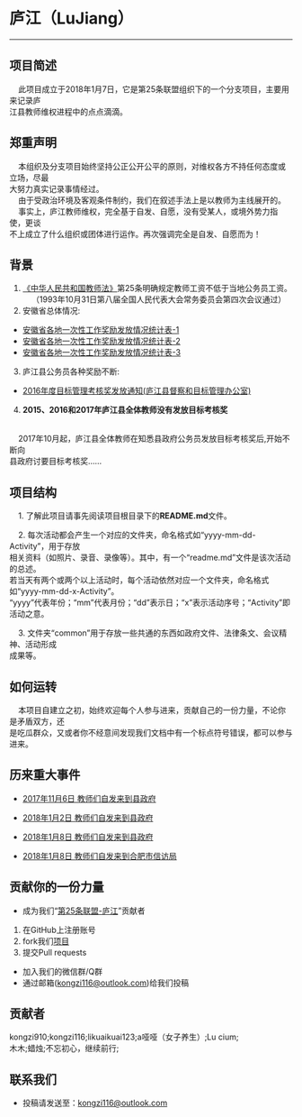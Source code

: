 # 庐江（LuJiang）
---------------
## 项目简述

    此项目成立于2018年1月7日，它是第25条联盟组织下的一个分支项目，主要用来记录庐<br/>
江县教师维权进程中的点点滴滴。
## 郑重声明
    本组织及分支项目始终坚持公正公开公平的原则，对维权各方不持任何态度或立场，尽最<br/>
大努力真实记录事情经过。<br/>
    由于受政治环境及客观条件制约，我们在叙述手法上是以教师为主线展开的。<br/>
    事实上，庐江教师维权，完全基于自发、自愿，没有受某人，或境外势力指使，更谈<br/>
不上成立了什么组织或团体进行运作。再次强调完全是自发、自愿而为！<br/>
## 背景

1. [《中华人民共和国教师法》](https://learn.tsinghua.edu.cn/flfg/js/jiaoshifa.htm)第25条明确规定教师工资不低于当地公务员工资。<br/>
    （1993年10月31日第八届全国人民代表大会常务委员会第四次会议通过）
2. 安徽省总体情况:<br/>
- [安徽省各地一次性工作奖励发放情况统计表-1](https://github.com/25thAssociation/LuJiang/blob/master/img/%E5%90%84%E5%9C%B0%E4%B8%80%E6%AC%A1%E6%80%A7%E5%B7%A5%E4%BD%9C%E5%A5%96%E5%8A%B1%E5%8F%91%E6%94%BE%E6%83%85%E5%86%B5%E7%BB%9F%E8%AE%A1%E8%A1%A8(%E5%AE%89%E5%BE%BD%E7%9C%81%E6%95%99%E8%82%B2%E5%8E%85).png?raw=true)
- [安徽省各地一次性工作奖励发放情况统计表-2](https://github.com/25thAssociation/LuJiang/blob/master/img/%E5%90%84%E5%9C%B0%E4%B8%80%E6%AC%A1%E6%80%A7%E5%B7%A5%E4%BD%9C%E5%A5%96%E5%8A%B1%E5%8F%91%E6%94%BE%E6%83%85%E5%86%B5%E7%BB%9F%E8%AE%A1%E8%A1%A8(%E5%AE%89%E5%BE%BD%E7%9C%81%E6%95%99%E8%82%B2%E5%8E%85)-2.png?raw=true)
- [安徽省各地一次性工作奖励发放情况统计表-3](https://github.com/25thAssociation/LuJiang/blob/master/img/%E5%90%84%E5%9C%B0%E4%B8%80%E6%AC%A1%E6%80%A7%E5%B7%A5%E4%BD%9C%E5%A5%96%E5%8A%B1%E5%8F%91%E6%94%BE%E6%83%85%E5%86%B5%E7%BB%9F%E8%AE%A1%E8%A1%A8(%E5%AE%89%E5%BE%BD%E7%9C%81%E6%95%99%E8%82%B2%E5%8E%85)-3.png?raw=true)

3. 庐江县公务员各种奖励不断:<br/>
- [2016年度目标管理考核奖发放通知(庐江县督察和目标管理办公室)](https://github.com/25thAssociation/LuJiang/blob/master/common/2016%E5%B9%B4%E5%BA%A6%E7%9B%AE%E6%A0%87%E7%AE%A1%E7%90%86%E8%80%83%E6%A0%B8%E5%A5%96%E5%8F%91%E6%94%BE%E9%80%9A%E7%9F%A5(%E5%BA%90%E6%B1%9F%E5%8E%BF%E7%9D%A3%E5%AF%9F%E5%92%8C%E7%9B%AE%E6%A0%87%E7%AE%A1%E7%90%86%E5%8A%9E%E5%85%AC%E5%AE%A4).png)
4. **2015、2016和2017年庐江县全体教师没有发放目标考核奖**<br/>
<br/>
    2017年10月起，庐江县全体教师在知悉县政府公务员发放目标考核奖后,开始不断向<br/>
县政府讨要目标考核奖……

## 项目结构

    1. 了解此项目请事先阅读项目根目录下的**README.md**文件。 <br/>
    
    2. 每次活动都会产生一个对应的文件夹，命名格式如“yyyy-mm-dd-Activity”，用于存放<br/>
        相关资料（如照片、录音、录像等）。其中，有一个“readme.md”文件是该次活动的总述。<br/>
        若当天有两个或两个以上活动时，每个活动依然对应一个文件夹，命名格式如“yyyy-mm-dd-x-Activity”。<br/>
        “yyyy”代表年份；“mm”代表月份；“dd”表示日；“x”表示活动序号；“Activity”即活动之意。<br/>

    3. 文件夹“common”用于存放一些共通的东西如政府文件、法律条文、会议精神、活动形成<br/>
成果等。<br/>
    
## 如何运转

    本项目自建立之初，始终欢迎每个人参与进来，贡献自己的一份力量，不论你是矛盾双方，还<br/>
是吃瓜群众，又或者你不经意间发现我们文档中有一个标点符号错误，都可以参与进来。<br/>

## 历来重大事件
- [2017年11月6日 教师们自发来到县政府](https://github.com/25thAssociation/LuJiang/blob/master/2017-11-6-Activity/readme.md)

- [2018年1月2日 教师们自发来到县政府](https://github.com/25thAssociation/LuJiang/blob/master/2018-1-2-Activity/readme.md)

- [2018年1月8日 教师们自发来到县政府](https://github.com/25thAssociation/LuJiang/blob/master/2018-1-8-Activity/readme.md)

- [2018年1月8日 教师们自发来到合肥市信访局](https://github.com/25thAssociation/LuJiang/blob/master/2018-1-8-2-Activity/readme.md)

## 贡献你的一份力量
- 成为我们“[第25条联盟-庐江](https://github.com/25thAssociation/LuJiang?from=groupmessage)”贡献者<br/>
1. 在GitHub上注册账号
2. fork我们[项目](https://github.com/25thAssociation/LuJiang/)
3. 提交Pull requests
- 加入我们的微信群/Q群
- 通过邮箱(kongzi116@outlook.com)给我们投稿
## 贡献者
kongzi910;kongzi116;likuaikuai123;a哑哑（女子养生）;Lu cium;<br/>
木木;蜡烛;不忘初心，继续前行;<br/>
## 联系我们
- 投稿请发送至：kongzi116@outlook.com
